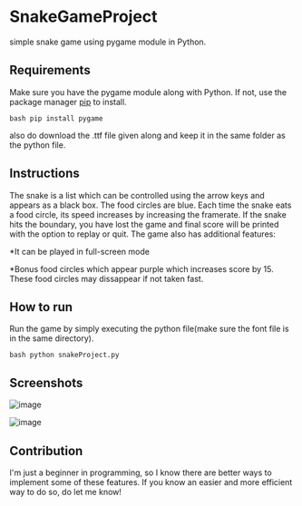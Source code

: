 # SnakeGameProject
simple snake game using pygame module in Python.

## Requirements
Make sure you have the pygame module along with Python. If not, use the package manager [pip](https://pip.pypa.io/en/stable/) to install.

` bash
pip install pygame
` 

also do download the .ttf file given along and keep it in the same folder as the python file.

## Instructions
The snake is a list which can be controlled using the arrow keys and appears as a black box. The food circles are blue. Each time the snake eats a food circle, its speed increases by increasing the framerate. If the snake hits the boundary, you have lost the game and final score will be printed with the option to replay or quit. The game also has additional features:

*It can be played in full-screen mode

*Bonus food circles which appear purple which increases score by 15. These food circles may dissappear if not taken fast.

## How to run
Run the game by simply executing the python file(make sure the font file is in the same directory).

` bash
python snakeProject.py
`

## Screenshots
![image](https://user-images.githubusercontent.com/68645801/132949339-178bea3c-4ca0-4faf-b445-5b0efef9772f.png)

![image](https://user-images.githubusercontent.com/68645801/132949356-ea2fa8d4-acb6-469b-92f0-19456c227227.png)



## Contribution
I'm just a beginner in programming, so I know there are better ways to implement some of these features. If you know an easier and more efficient way to do so, do let me know!



